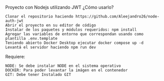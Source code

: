 Proyecto con Nodejs utilizando JWT
¿Cómo usarlo?

    Clonar el repositorio haciendo https://github.com/Aleejandro26/node-auth-jwt
    Abrir el proyecto en su editor de código
    Instalar de los paquetes y módulos requeridos: npm install
    Agregar las variables de entorno que correspondan usando como plantilla .env.template
    Teniendo abierto Docker Desktop ejecutar docker compose up -d
    Levantá el servidor haciendo npm run dev

Requiere:

    NODE: Se debe instalar NODE en el sistema operativo
    DOCKER: Para poder levantar la imágen en el contenedor
    GIT: Debe tener Instalado GIT
